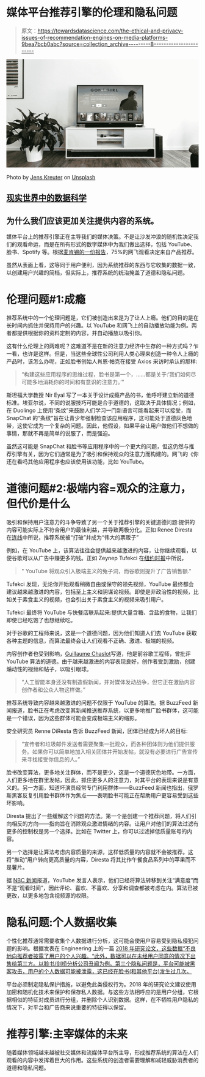# 媒体平台推荐引擎的伦理和隐私问题

> 原文：<https://towardsdatascience.com/the-ethical-and-privacy-issues-of-recommendation-engines-on-media-platforms-9bea7bcb0abc?source=collection_archive---------8----------------------->

![](img/5b38420bb5bfab0441292e269d1b1d51.png)

Photo by [Jens Kreuter](https://unsplash.com/@jenskreuter?utm_source=medium&utm_medium=referral) on [Unsplash](https://unsplash.com?utm_source=medium&utm_medium=referral)

## [现实世界中的数据科学](https://medium.com/towards-data-science/data-science-in-the-real-world/home)

## 为什么我们应该更加关注提供内容的系统。

媒体平台上的推荐引擎正在主导我们的媒体决策。不是让沙发冲浪的随机性决定我们的观看命运，而是在所有形式的数字媒体中为我们做出选择，包括 YouTube、脸书、Spotify 等。根据[麦肯锡的一份报告](https://www.mckinsey.com/industries/retail/our-insights/how-retailers-can-keep-up-with-consumers)，75%的网飞观看决定来自产品推荐。

虽然从表面上看，这等同于用户便利，因为系统推荐的东西与它收集的数据一致，以创建用户兴趣的简档，但实际上，推荐系统的统治掩盖了道德和隐私问题。

# **伦理问题#1:成瘾**

推荐系统中的一个伦理问题是，它们被创造出来是为了让人上瘾。他们的目的是在长时间内抓住并保持用户的兴趣。以 YouTube 和网飞上的自动播放功能为例。两者都提供根据你的资料定制的内容，并自动播放以吸引你。

这有什么伦理上的两难呢？这难道不是在新的注意力经济中生存的一种方式吗？乍一看，也许是这样。但是，当这些全球性公司利用人类心理来创造一种令人上瘾的产品时，该怎么办呢，正如脸书创始人肖恩·帕克在接受 Axios 采访时承认的那样:

> “构建这些应用程序的思维过程，脸书是第一个，……都是关于:‘我们如何尽可能多地消耗你的时间和有意识的注意力。’"

斯坦福大学教授 Nir Eyal 写了一本关于设计成瘾产品的书，他呼吁建立新的道德标准。埃亚尔说，不同的说服技巧可能是合乎道德的，这取决于具体情况；例如，在 Duolingo 上使用“条纹”来鼓励人们学习一门新语言可能看起来可以接受，而 SnapChat 的“条纹”旨在让青少年强制检查该应用程序，这可能处于道德灰色地带，这使它成为一个复杂的问题。因此，他假设，如果平台让用户做他们不想做的事情，那就不再是简单的说服了，而是强迫。

虽然这可能是 SnapChat 和脸书等应用程序中的一个更大的问题，但这仍然与推荐引擎有关，因为它们通常是为了吸引和保持观众的注意力而构建的。网飞的《你还在看吗其他应用程序也应该使用该功能，比如 YouTube。

# **道德问题#2:极端内容=观众的注意力，但代价是什么**

吸引和保持用户注意力的斗争导致了另一个关于推荐引擎的关键道德问题:提供的内容可能实际上不符合用户的最佳利益，并导致两极分化。正如 Renee Diresta 在[连线](https://www.wired.com/story/creating-ethical-recommendation-engines/)中所说，推荐系统被“打破”并成为“伟大的票贩子”

例如，在 YouTube 上，该算法往往会提供越来越激进的内容，让你继续观看，以便谷歌可以从广告中赚更多的钱。正如 Zeynep Tufekci 在[纽约时报](https://www.nytimes.com/2018/03/10/opinion/sunday/youtube-politics-radical.html)中所说，

> " YouTube 将观众引入极端主义的兔子洞，而谷歌则提升了广告销售额."

Tufekci 发现，无论你开始观看稍微自由或保守的领先视频，YouTube 最终都会建议越来越激进的内容，包括至上主义和阴谋论视频。即使是非政治性的视频，比如关于素食主义的视频，也会引出关于素食主义的视频来吸引用户。

Tufekci 最终将 YouTube 与快餐店联系起来:提供大量含糖、含盐的食物，让我们即使已经吃饱了也想继续吃。

对于谷歌的工程师来说，这是一个道德问题，因为他们知道人们去 YouTube 获取各种主题的信息，而算法最终会让人们观看不正确、激进、极端的视频。

内容创作者也受到影响，[Guillaume Chaslot](https://medium.com/@guillaumechaslot/how-algorithms-can-learn-to-discredit-the-media-d1360157c4fa)写道，他是前谷歌工程师，曾批评 YouTube 算法的道德。由于越来越激进的内容表现良好，创作者受到激励，创建煽动性的视频和帖子，以吸引眼球。

> “人工智能本身还没有制造假新闻，并对媒体发动战争，但它正在激励内容创作者和公众人物这样做。”

推荐系统导致内容越来越激进的问题不仅限于 YouTube 的算法。据 BuzzFeed 新闻报道，脸书正在考虑改变其新闻推送推荐系统，以更多地推广脸书群体，这可能是一个错误，因为这些群体可能会变成极端主义的缩影。

安全研究员 Renne DiResta 告诉 BuzzFeed 新闻，团体已经成为坏人的目标:

> “宣传者和垃圾邮件发送者需要聚集一批观众，而各种团体则为他们提供服务。如果你可以简单地加入相关团体并开始发帖，就没有必要进行广告宣传来寻找接受你信息的人。”

脸书改变算法，更多地关注群体，而不是更少，这是一个道德灰色地带。一方面，人们更多地在群里发帖，因此，抓住更多人的注意力，对其平台的表现来说是有意义的。另一方面，知道坏演员经常专门利用群体——BuzzFeed 新闻也指出，俄罗斯黑客反复引用脸书群体作为焦点——表明脸书可能正在帮助用户更容易受到这些坏影响。

Diresta 提出了一些缓解这个问题的方法。第一个是创建一个推荐问题，将人们引向相反的方向——指向旨在消除观众激进情绪的内容。让用户对他们的算法过滤有更多的控制权是另一个选择。比如在 Twitter 上，你可以过滤掉低质量账号的内容。

另一个选择是让算法考虑内容质量的来源，这样低质量的内容就不会被推荐。这将“推动”用户转向更高质量的内容，Diresta 将其比作午餐食品系列中的苹果而不是薯片。

据 [NBC 新闻](https://www.nbcnews.com/tech/social-media/algorithms-take-over-youtube-s-recommendations-highlight-human-problem-n867596)报道，YouTube 发言人表示，他们已经将算法转移到关注“满意度”而不是“观看时间”，因此评论、喜欢、不喜欢、分享和调查都被考虑在内。算法已被更改，以更多地包含视频源的权限。

# **隐私问题:个人数据收集**

个性化推荐通常需要收集个人数据进行分析，这可能会使用户容易受到隐私侵犯问题的影响。根据发表在 Engineering 上的一篇 [2018 年研究论文，这些数据“不良地向推荐者披露了用户的个人兴趣。“此外，数据可以在未经用户同意的情况下出售给第三方。以脸书/剑桥分析公司丑闻为例。第三个隐私问题是，平台可能被黑客攻击，用户的个人数据可能被泄露，这已经在脸书(和其他平台)发生过几次。](https://www.sciencedirect.com/science/article/pii/S2095809917303855)

平台必须制定隐私保护措施，以避免此类侵权行为。2018 年的研究论文建议使用加密和随机化技术来保护和保存私人数据。与这些方法相呼应的是用户分组，它根据相似的特征对成员进行分组，并删除个人识别数据。这样，在不牺牲用户隐私的情况下，对平台和广告商来说重要的特征得以保留。

# **推荐引擎:主宰媒体的未来**

随着媒体领域越来越被社交媒体和流媒体平台所主导，形成推荐系统的算法在人们观看的内容中发挥着巨大的作用。这些系统的创造者需要理解和减轻威胁消费者的道德和隐私问题。
